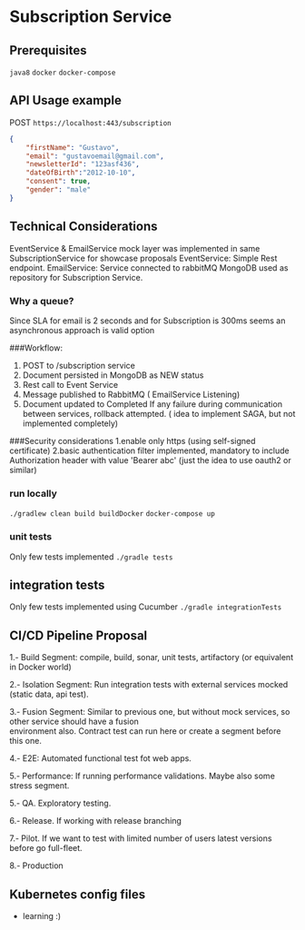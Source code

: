 # Subscription Service

  
## Prerequisites
`java8`
`docker`
`docker-compose`

## API Usage example

POST `https://localhost:443/subscription`

```json
{
	"firstName": "Gustavo",
	"email": "gustavoemail@gmail.com",
	"newsletterId": "123asf436",
	"dateOfBirth":"2012-10-10",
	"consent": true,
	"gender": "male"
}
```


## Technical Considerations

EventService & EmailService mock layer was implemented in same SubscriptionService for showcase proposals
EventService: Simple Rest endpoint.
EmailService: Service connected to rabbitMQ
MongoDB used as repository for Subscription Service.

### Why a queue?
Since SLA for email is 2 seconds and for Subscription is 300ms seems an asynchronous approach is valid option

###Workflow:
1. POST to /subscription service
2. Document persisted in MongoDB as NEW status
3. Rest call to Event Service
4. Message published to RabbitMQ ( EmailService Listening)
5. Document updated to Completed 
 If any failure during communication between services, rollback attempted. ( idea to implement SAGA, but not 
 implemented completely)
 
###Security considerations
1.enable only https (using self-signed certificate)
2.basic authentication filter implemented, mandatory to include Authorization header with value 'Bearer abc' (just 
the idea to use oauth2 or similar)

### run locally

`./gradlew clean build buildDocker`
`docker-compose up`
  
### unit tests
Only few tests implemented
`./gradle tests`

## integration tests
Only few tests implemented using Cucumber
`./gradle integrationTests`


## CI/CD Pipeline Proposal

1.- Build  Segment:  compile, build, sonar, unit tests, artifactory (or equivalent in Docker world)

2.- Isolation Segment: Run integration tests with external services mocked (static data, api test). 

3.- Fusion Segment: Similar to previous one, but without mock services, so other service should have a fusion  
environment also. Contract test can run here or create a segment before this one.

4.- E2E: Automated functional test fot web apps.

5.- Performance: If running performance validations. Maybe also some stress segment. 

5.- QA.  Exploratory testing.

6.- Release. If working with release branching

7.- Pilot. If we want to test with limited number of users latest versions before go full-fleet.

8.- Production
 
## Kubernetes config files
- learning :) 